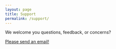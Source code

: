 ```yaml
---
layout: page
title: Support
permalink: /support/
---
```


We welcome you questions, feedback, or concerns?

<a href="mailto:{{ 'support@bitsthatmatter.net' | encode_email }}" title="Send an email!">Please send an email!</a>
